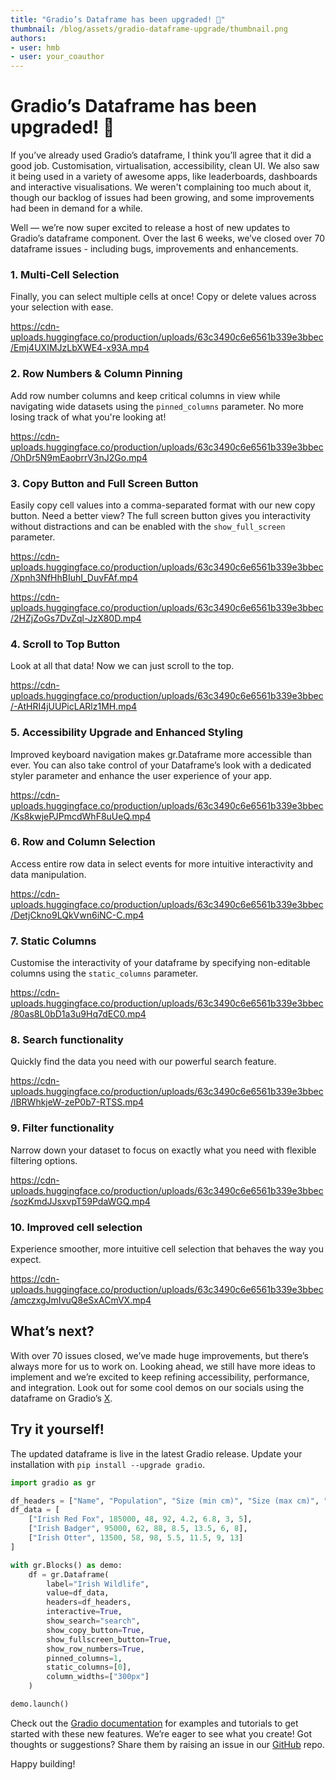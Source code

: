 ```yaml
---
title: "Gradio’s Dataframe has been upgraded! 🎨" 
thumbnail: /blog/assets/gradio-dataframe-upgrade/thumbnail.png
authors:
- user: hmb
- user: your_coauthor
---
```


# Gradio’s Dataframe has been upgraded! 🎨

If you’ve already used Gradio’s dataframe, I think you’ll agree that it did a good job. Customisation, virtualisation, accessibility, clean UI. We also saw it being used in a variety of awesome apps, like leaderboards, dashboards and interactive visualisations. We weren't complaining too much about it, though our backlog of issues had been growing, and some improvements had been in demand for a while. 

Well — we’re now super excited to release a host of new updates to Gradio’s dataframe component. Over the last 6 weeks, we’ve closed over 70 dataframe issues - including bugs, improvements and enhancements. 

### **1. Multi-Cell Selection**

Finally, you can select multiple cells at once! Copy or delete values across your selection with ease.

https://cdn-uploads.huggingface.co/production/uploads/63c3490c6e6561b339e3bbec/Emj4UXIMJzLbXWE4-x93A.mp4

### 2. Row Numbers & **Column Pinning**

Add row number columns and keep critical columns in view while navigating wide datasets using the `pinned_columns` parameter. No more losing track of what you're looking at!

https://cdn-uploads.huggingface.co/production/uploads/63c3490c6e6561b339e3bbec/OhDr5N9mEaobrrV3nJ2Go.mp4

### **3. Copy Button and Full Screen Button**

Easily copy cell values into a comma-separated format with our new copy button. Need a better view? The full screen button gives you interactivity without distractions and can be enabled with the `show_full_screen` parameter. 

https://cdn-uploads.huggingface.co/production/uploads/63c3490c6e6561b339e3bbec/Xpnh3NfHhBIuhI_DuvFAf.mp4

https://cdn-uploads.huggingface.co/production/uploads/63c3490c6e6561b339e3bbec/2HZjZoGs7DvZql-JzX80D.mp4

### 4. Scroll to Top Button

Look at all that data! Now we can just scroll to the top. 

https://cdn-uploads.huggingface.co/production/uploads/63c3490c6e6561b339e3bbec/-AtHRI4jUUPicLARlz1MH.mp4

### **5. Accessibility Upgrade and Enhanced Styling**

Improved keyboard navigation makes gr.Dataframe more accessible than ever. You can also take control of your Dataframe’s look with a dedicated styler parameter and enhance the user experience of your app. 

https://cdn-uploads.huggingface.co/production/uploads/63c3490c6e6561b339e3bbec/Ks8kwjePJPmcdWhF8uUeQ.mp4

### **6. Row and Column Selection**

Access entire row data in select events for more intuitive interactivity and data manipulation.

https://cdn-uploads.huggingface.co/production/uploads/63c3490c6e6561b339e3bbec/DetjCkno9LQkVwn6iNC-C.mp4

### 7. Static Columns

Customise the interactivity of your dataframe by specifying non-editable columns using the `static_columns` parameter. 

https://cdn-uploads.huggingface.co/production/uploads/63c3490c6e6561b339e3bbec/80as8L0bD1a3u9Hq7dEC0.mp4

### **8. Search functionality**

Quickly find the data you need with our powerful search feature.

https://cdn-uploads.huggingface.co/production/uploads/63c3490c6e6561b339e3bbec/lBRWhkjeW-zeP0b7-RTSS.mp4

### **9. Filter functionality**

Narrow down your dataset to focus on exactly what you need with flexible filtering options.

https://cdn-uploads.huggingface.co/production/uploads/63c3490c6e6561b339e3bbec/sozKmdJJsxvpT59PdaWGQ.mp4

### **10. Improved cell selection**

Experience smoother, more intuitive cell selection that behaves the way you expect.

https://cdn-uploads.huggingface.co/production/uploads/63c3490c6e6561b339e3bbec/amczxgJmIvuQ8eSxACmVX.mp4

## What’s next?

With over 70 issues closed, we’ve made huge improvements, but there’s always more for us to work on. Looking ahead, we still have more ideas to implement and we’re excited to keep refining accessibility, performance, and integration. Look out for some cool demos on our socials using the dataframe on Gradio’s [X](https://x.com/gradio).

## Try it yourself!

The updated dataframe is live in the latest Gradio release. Update your installation with `pip install --upgrade gradio`. 

<script
	type="module"
	src="https://gradio.s3-us-west-2.amazonaws.com/5.22.0/gradio.js"
></script>

<gradio-app src="https://hmb-basic-dataframe.hf.space"></gradio-app>

```python
import gradio as gr

df_headers = ["Name", "Population", "Size (min cm)", "Size (max cm)", "Weight (min kg)", "Weight (max kg)", "Lifespan (min years)", "Lifespan (max years)"]
df_data = [
    ["Irish Red Fox", 185000, 48, 92, 4.2, 6.8, 3, 5],
    ["Irish Badger", 95000, 62, 88, 8.5, 13.5, 6, 8],
    ["Irish Otter", 13500, 58, 98, 5.5, 11.5, 9, 13]
]

with gr.Blocks() as demo:
    df = gr.Dataframe(
        label="Irish Wildlife",
        value=df_data,
        headers=df_headers,
        interactive=True,
        show_search="search",
        show_copy_button=True,
        show_fullscreen_button=True,
        show_row_numbers=True,
        pinned_columns=1,
        static_columns=[0],
        column_widths=["300px"]
    )

demo.launch()
```

Check out the [Gradio documentation](https://www.gradio.app/docs/gradio/dataframe) for examples and tutorials to get started with these new features. We’re eager to see what you create! Got thoughts or suggestions? Share them by raising an issue in our [GitHub](https://github.com/gradio-app/gradio) repo. 

Happy building!
